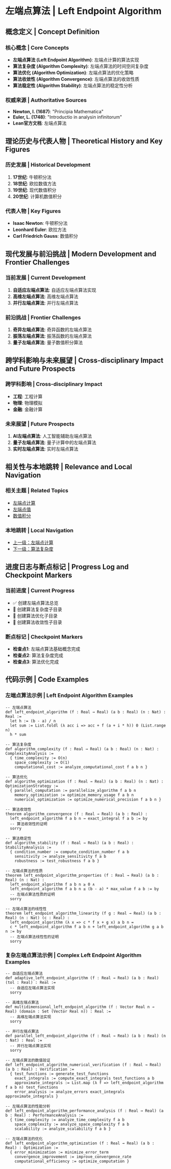 # 左端点算法 | Left Endpoint Algorithm

## 概念定义 | Concept Definition

### 核心概念 | Core Concepts

- **左端点算法 (Left Endpoint Algorithm)**: 左端点计算的算法实现
- **算法复杂度 (Algorithm Complexity)**: 左端点算法的时间空间复杂度
- **算法优化 (Algorithm Optimization)**: 左端点算法的优化策略
- **算法收敛性 (Algorithm Convergence)**: 左端点算法的收敛性质
- **算法稳定性 (Algorithm Stability)**: 左端点算法的稳定性分析

### 权威来源 | Authoritative Sources

- **Newton, I. (1687)**: "Principia Mathematica"
- **Euler, L. (1748)**: "Introductio in analysin infinitorum"
- **Lean官方文档**: 左端点算法

## 理论历史与代表人物 | Theoretical History and Key Figures

### 历史发展 | Historical Development

1. **17世纪**: 牛顿积分法
2. **18世纪**: 欧拉数值方法
3. **19世纪**: 现代数值积分
4. **20世纪**: 计算机数值积分

### 代表人物 | Key Figures

- **Isaac Newton**: 牛顿积分法
- **Leonhard Euler**: 欧拉方法
- **Carl Friedrich Gauss**: 数值积分

## 现代发展与前沿挑战 | Modern Development and Frontier Challenges

### 当前发展 | Current Development

1. **自适应左端点算法**: 自适应左端点算法实现
2. **高维左端点算法**: 高维左端点算法
3. **并行左端点算法**: 并行左端点算法

### 前沿挑战 | Frontier Challenges

1. **奇异左端点算法**: 奇异函数的左端点算法
2. **振荡左端点算法**: 振荡函数的左端点算法
3. **量子左端点算法**: 量子数值积分算法

## 跨学科影响与未来展望 | Cross-disciplinary Impact and Future Prospects

### 跨学科影响 | Cross-disciplinary Impact

- **工程**: 工程计算
- **物理**: 物理模拟
- **金融**: 金融计算

### 未来展望 | Future Prospects

1. **AI左端点算法**: 人工智能辅助左端点算法
2. **量子左端点算法**: 量子计算中的左端点算法
3. **实时左端点算法**: 实时左端点算法

## 相关性与本地跳转 | Relevance and Local Navigation

### 相关主题 | Related Topics

- [左端点计算](../01-总览.md)
- [左端点值](../../01-总览.md)
- [数值积分](../../../01-总览.md)

### 本地跳转 | Local Navigation

- [上一级：左端点计算](../01-总览.md)
- [下一级：算法复杂度](02-算法复杂度/01-总览.md)

## 进度日志与断点标记 | Progress Log and Checkpoint Markers

### 当前进度 | Current Progress

- ✅ 创建左端点算法总览
- 🔄 创建算法复杂度子目录
- 🔄 创建算法优化子目录
- 🔄 创建算法收敛性子目录

### 断点标记 | Checkpoint Markers

- **检查点1**: 左端点算法基础概念完成
- **检查点2**: 算法复杂度完成
- **检查点3**: 算法优化完成

## 代码示例 | Code Examples

### 左端点算法示例 | Left Endpoint Algorithm Examples

```lean
-- 左端点算法
def left_endpoint_algorithm (f : Real → Real) (a b : Real) (n : Nat) : Real :=
  let h := (b - a) / n
  let sum := List.foldl (λ acc i => acc + f (a + i * h)) 0 (List.range n)
  h * sum

-- 算法复杂度
def algorithm_complexity (f : Real → Real) (a b : Real) (n : Nat) : ComplexityAnalysis :=
  { time_complexity := O(n)
    space_complexity := O(1)
    computational_cost := analyze_computational_cost f a b n }

-- 算法优化
def algorithm_optimization (f : Real → Real) (a b : Real) (n : Nat) : OptimizationStrategy :=
  { parallel_computation := parallelize_algorithm f a b n
    memory_optimization := optimize_memory_usage f a b n
    numerical_optimization := optimize_numerical_precision f a b n }

-- 算法收敛性
theorem algorithm_convergence (f : Real → Real) (a b : Real) :
  left_endpoint_algorithm f a b n → exact_integral f a b := by
  -- 算法收敛性的证明
  sorry

-- 算法稳定性
def algorithm_stability (f : Real → Real) (a b : Real) : StabilityAnalysis :=
  { condition_number := compute_condition_number f a b
    sensitivity := analyze_sensitivity f a b
    robustness := test_robustness f a b }

-- 左端点算法的性质
theorem left_endpoint_algorithm_properties (f : Real → Real) (a b : Real) (n : Nat) :
  left_endpoint_algorithm f a b n ≥ 0 ∧
  left_endpoint_algorithm f a b n ≤ (b - a) * max_value f a b := by
  -- 左端点算法性质的证明
  sorry

-- 左端点算法的线性性
theorem left_endpoint_algorithm_linearity (f g : Real → Real) (a b : Real) (n : Nat) (c : Real) :
  left_endpoint_algorithm (λ x => c * f x + g x) a b n =
  c * left_endpoint_algorithm f a b n + left_endpoint_algorithm g a b n := by
  -- 左端点算法线性性的证明
  sorry
```

### 复杂左端点算法示例 | Complex Left Endpoint Algorithm Examples

```lean
-- 自适应左端点算法
def adaptive_left_endpoint_algorithm (f : Real → Real) (a b : Real) (tol : Real) : Real :=
  -- 自适应左端点算法实现
  sorry

-- 高维左端点算法
def multidimensional_left_endpoint_algorithm (f : Vector Real n → Real) (domain : Set (Vector Real n)) : Real :=
  -- 高维左端点算法实现
  sorry

-- 并行左端点算法
def parallel_left_endpoint_algorithm (f : Real → Real) (a b : Real) (n : Nat) : Real :=
  -- 并行左端点算法实现
  sorry

-- 左端点算法的数值验证
def left_endpoint_algorithm_numerical_verification (f : Real → Real) (a b : Real) : Verification :=
  { test_functions := generate_test_functions
    exact_integrals := compute_exact_integrals test_functions a b
    approximate_integrals := List.map (λ f => left_endpoint_algorithm f a b n) test_functions
    error_analysis := analyze_errors exact_integrals approximate_integrals }

-- 左端点算法的性能分析
def left_endpoint_algorithm_performance_analysis (f : Real → Real) (a b : Real) : PerformanceAnalysis :=
  { time_complexity := analyze_time_complexity f a b
    space_complexity := analyze_space_complexity f a b
    scalability := analyze_scalability f a b }

-- 左端点算法的优化
def left_endpoint_algorithm_optimization (f : Real → Real) (a b : Real) : Optimization :=
  { error_minimization := minimize_error_term
    convergence_improvement := improve_convergence_rate
    computational_efficiency := optimize_computation }
```
